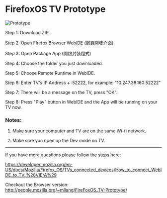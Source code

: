 # FirefoxOS TV Prototype

![Prototype](http://people.mozilla.org/~mliang/github/tv.jpg)

Step 1: Download ZIP.

Step 2: Open Firefox Browser WebIDE (網頁開發介面)

Step 3: Open Package App (開啟封裝程式)

Step 4: Choose the folder you just downloaded.

Step 5: Choose Remote Runtime in WebIDE.

Step 6: Enter TV's IP Address + :52222, for example: "10.247.38.160:52222"

Step 7: There will be a message on the TV, press "OK".

Step 8: Press "Play" button in WebIDE and the App will be running on your TV now.

### Notes:

1. Make sure your computer and TV are on the same Wi-fi network.

2. Make sure you open up the Dev mode on TV.

---
If you have more questions please follow the steps here: 

https://developer.mozilla.org/en-US/docs/Mozilla/Firefox_OS/TVs_connected_devices/How_to_connect_WebIDE_to_TV_%28VIErA%29

Checkout the Browser version: http://people.mozilla.org/~mliang/FireFoxOS_TV-Prototype/
